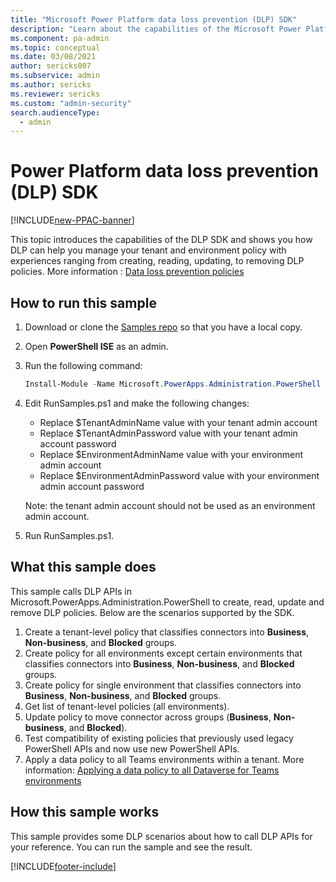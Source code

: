 ```yaml
---
title: "Microsoft Power Platform data loss prevention (DLP) SDK"
description: "Learn about the capabilities of the Microsoft Power Platform data loss prevention (DLP) software development kit (SDK) and run a sample in PowerShell."
ms.component: pa-admin
ms.topic: conceptual
ms.date: 03/08/2021
author: sericks007
ms.subservice: admin
ms.author: sericks
ms.reviewer: sericks
ms.custom: "admin-security"
search.audienceType: 
  - admin
---
```

# Power Platform data loss prevention (DLP) SDK 

[!INCLUDE[new-PPAC-banner](~/includes/new-PPAC-banner.md)]

This topic introduces the capabilities of the DLP SDK and shows you how DLP can help you manage your tenant and environment policy with experiences ranging from creating, reading, updating, to removing DLP policies. More information : [Data loss prevention policies](wp-data-loss-prevention.md)

## How to run this sample

1. Download or clone the [Samples repo](https://github.com/microsoft/PowerApps-Samples/tree/master/powershell/admin-center) so that you have a local copy.

2. Open **PowerShell ISE** as an admin.

3. Run the following command:

    ```powershell
    Install-Module -Name Microsoft.PowerApps.Administration.PowerShell -Force
    ```

4. Edit RunSamples.ps1 and make the following changes:
   - Replace $TenantAdminName value with your tenant admin account
   - Replace $TenantAdminPassword value with your tenant admin account password
   - Replace $EnvironmentAdminName value with your environment admin account
   - Replace $EnvironmentAdminPassword value with your environment admin account password

   Note: the tenant admin account should not be used as an environment admin account.

5. Run RunSamples.ps1.

## What this sample does

This sample calls DLP APIs in Microsoft.PowerApps.Administration.PowerShell to create, read, update and remove DLP policies. Below are the scenarios supported by the SDK.

1. Create a tenant-level policy that classifies connectors into **Business**, **Non-business**, and **Blocked** groups. 
2. Create policy for all environments except certain environments that classifies connectors into **Business**, **Non-business**, and **Blocked** groups. 
3. Create policy for single environment that classifies connectors into **Business**, **Non-business**, and **Blocked** groups. 
4. Get list of tenant-level policies (all environments). 
5. Update policy to move connector across groups (**Business**, **Non-business**, and **Blocked**). 
6. Test compatibility of existing policies that previously used legacy PowerShell APIs and now use new PowerShell APIs. 
7. Apply a data policy to all Teams environments within a tenant. More information: [Applying a data policy to all Dataverse for Teams environments](about-teams-environment.md#applying-a-data-policy-to-all-dataverse-for-teams-environments)

## How this sample works

This sample provides some DLP scenarios about how to call DLP APIs for your reference. You can run the sample and see the result.



[!INCLUDE[footer-include](../includes/footer-banner.md)]
